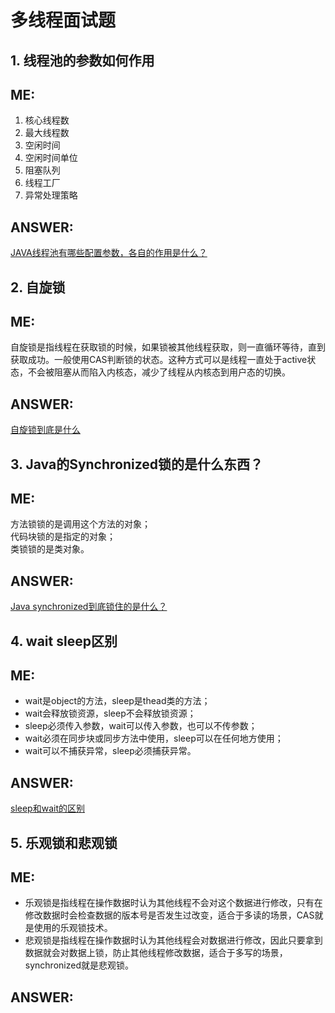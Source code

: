 # 多线程面试题  
## 1. 线程池的参数如何作用  

ME:  
---  
1. 核心线程数  
2. 最大线程数  
3. 空闲时间  
4. 空闲时间单位  
5. 阻塞队列  
6. 线程工厂  
7. 异常处理策略  

ANSWER:  
---  
[JAVA线程池有哪些配置参数，各自的作用是什么？](https://www.cnblogs.com/yefeng654321/articles/11253842.html)  

## 2. 自旋锁  

ME:  
---  
自旋锁是指线程在获取锁的时候，如果锁被其他线程获取，则一直循环等待，直到获取成功。一般使用CAS判断锁的状态。这种方式可以是线程一直处于active状态，不会被阻塞从而陷入内核态，减少了线程从内核态到用户态的切换。  

ANSWER:  
---  
[自旋锁到底是什么](https://www.jianshu.com/p/9d3660ad4358?utm_source=oschina-app)  

## 3. Java的Synchronized锁的是什么东西？  

ME:  
---  
方法锁锁的是调用这个方法的对象；  
代码块锁的是指定的对象；  
类锁锁的是类对象。  

ANSWER:  
---  
[Java synchronized到底锁住的是什么？](https://www.cnblogs.com/LearnAndGet/p/9365752.html)  

## 4. wait sleep区别  

ME:  
---  
+ wait是object的方法，sleep是thead类的方法；  
+ wait会释放锁资源，sleep不会释放锁资源；  
+ sleep必须传入参数，wait可以传入参数，也可以不传参数；  
+ wait必须在同步块或同步方法中使用，sleep可以在任何地方使用；  
+ wait可以不捕获异常，sleep必须捕获异常。  

ANSWER:  
---  
[sleep和wait的区别](https://www.jianshu.com/p/c83a119ef54a)  

## 5. 乐观锁和悲观锁  

ME:  
---  
+ 乐观锁是指线程在操作数据时认为其他线程不会对这个数据进行修改，只有在修改数据时会检查数据的版本号是否发生过改变，适合于多读的场景，CAS就是使用的乐观锁技术。  
+ 悲观锁是指线程在操作数据时认为其他线程会对数据进行修改，因此只要拿到数据就会对数据上锁，防止其他线程修改数据，适合于多写的场景，synchronized就是悲观锁。  

ANSWER:  
---  
[](https://blog.csdn.net/qq_34337272/article/details/81072874)